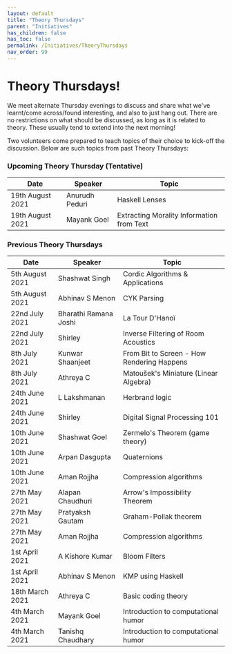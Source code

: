 ```yaml
---
layout: default
title: "Theory Thursdays"
parent: "Initiatives"
has_children: false
has_toc: false
permalink: /Initiatives/TheoryThursdays
nav_order: 99
---
```


Theory Thursdays!
=================

We meet alternate Thursday evenings to discuss and share what we've learnt/come across/found interesting, and also to just hang out. There are no restrictions on what should be discussed, as long as it is related to theory. These usually tend to extend into the next morning!

Two volunteers come prepared to teach topics of their choice to kick-off the discussion. Below are such topics from past Theory Thursdays: 

### Upcoming Theory Thursday (Tentative)

| Date            | Speaker               | Topic                                      |
| --------------- | --------------------- | ------------------------------------------ |
| 19th August 2021 | Anurudh Peduri        | Haskell Lenses |
| 19th August 2021 | Mayank Goel       | Extracting Morality Information from Text  |

### Previous Theory Thursdays

| Date            | Speaker               | Topic                                      |
| --------------- | --------------------- | ------------------------------------------ |
| 5th August 2021 | Shashwat Singh        | Cordic Algorithms & Applications           |
| 5th August 2021 | Abhinav S Menon       | CYK Parsing                                |
| 22nd July 2021  | Bharathi Ramana Joshi | La Tour D'Hanoï                            |
| 22nd July 2021  | Shirley               | Inverse Filtering of Room Acoustics        |
| 8th July 2021   | Kunwar Shaanjeet      | From Bit to Screen - How Rendering Happens |
| 8th July 2021   | Athreya C             | Matoušek's Miniature (Linear Algebra)      |
| 24th June 2021  | L Lakshmanan          | Herbrand logic                             |
| 24th June 2021  | Shirley               | Digital Signal Processing 101              |
| 10th June 2021  | Shashwat Goel         | Zermelo's Theorem (game theory)            |
| 10th June 2021  | Arpan Dasgupta        | Quaternions                                |
| 10th June 2021  | Aman Rojjha           | Compression algorithms                     |
| 27th May 2021   | Alapan Chaudhuri      | Arrow's Impossibility Theorem              |
| 27th May 2021   | Pratyaksh Gautam      | Graham-Pollak theorem                      |
| 27th May 2021   | Aman Rojjha           | Compression algorithms                     |
| 1st April 2021  | A Kishore Kumar       | Bloom Filters                              |
| 1st April 2021  | Abhinav S Menon       | KMP using Haskell                          |
| 18th March 2021 | Athreya C             | Basic coding theory                        |
| 4th March 2021  | Mayank Goel           | Introduction to computational humor        |
| 4th March 2021  | Tanishq Chaudhary     | Introduction to computational humor        |


